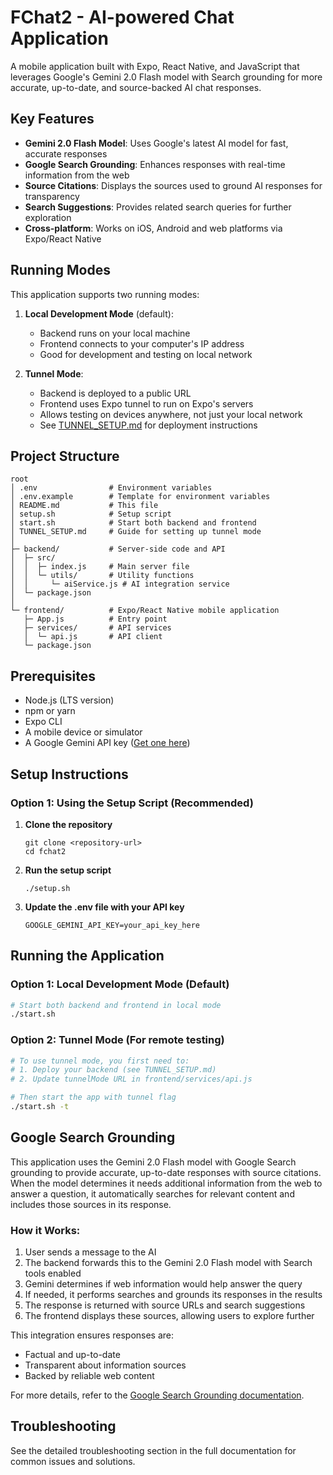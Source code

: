 # FChat2 - AI-powered Chat Application

A mobile application built with Expo, React Native, and JavaScript that leverages Google's Gemini 2.0 Flash model with Search grounding for more accurate, up-to-date, and source-backed AI chat responses.

## Key Features

- **Gemini 2.0 Flash Model**: Uses Google's latest AI model for fast, accurate responses
- **Google Search Grounding**: Enhances responses with real-time information from the web
- **Source Citations**: Displays the sources used to ground AI responses for transparency
- **Search Suggestions**: Provides related search queries for further exploration
- **Cross-platform**: Works on iOS, Android and web platforms via Expo/React Native

## Running Modes

This application supports two running modes:

1. **Local Development Mode** (default): 
   - Backend runs on your local machine
   - Frontend connects to your computer's IP address
   - Good for development and testing on local network

2. **Tunnel Mode**:
   - Backend is deployed to a public URL
   - Frontend uses Expo tunnel to run on Expo's servers
   - Allows testing on devices anywhere, not just your local network
   - See [TUNNEL_SETUP.md](TUNNEL_SETUP.md) for deployment instructions

## Project Structure

```
root
│ .env                # Environment variables
│ .env.example        # Template for environment variables
│ README.md           # This file
│ setup.sh            # Setup script
│ start.sh            # Start both backend and frontend
│ TUNNEL_SETUP.md     # Guide for setting up tunnel mode
│
├─ backend/           # Server-side code and API
│  ├─ src/
│  │  ├─ index.js     # Main server file
│  │  └─ utils/       # Utility functions
│  │     └─ aiService.js # AI integration service
│  └─ package.json
│
└─ frontend/          # Expo/React Native mobile application
   ├─ App.js          # Entry point
   ├─ services/       # API services
   │  └─ api.js       # API client
   └─ package.json
```

## Prerequisites

- Node.js (LTS version)
- npm or yarn
- Expo CLI
- A mobile device or simulator
- A Google Gemini API key ([Get one here](https://ai.google.dev/tutorials/setup))

## Setup Instructions

### Option 1: Using the Setup Script (Recommended)

1. **Clone the repository**
   ```
   git clone <repository-url>
   cd fchat2
   ```

2. **Run the setup script**
   ```
   ./setup.sh
   ```

3. **Update the .env file with your API key**
   ```
   GOOGLE_GEMINI_API_KEY=your_api_key_here
   ```

## Running the Application

### Option 1: Local Development Mode (Default)

```bash
# Start both backend and frontend in local mode
./start.sh
```

### Option 2: Tunnel Mode (For remote testing)

```bash
# To use tunnel mode, you first need to:
# 1. Deploy your backend (see TUNNEL_SETUP.md)
# 2. Update tunnelMode URL in frontend/services/api.js

# Then start the app with tunnel flag
./start.sh -t
```

## Google Search Grounding

This application uses the Gemini 2.0 Flash model with Google Search grounding to provide accurate, up-to-date responses with source citations. When the model determines it needs additional information from the web to answer a question, it automatically searches for relevant content and includes those sources in its response.

### How it Works:

1. User sends a message to the AI
2. The backend forwards this to the Gemini 2.0 Flash model with Search tools enabled
3. Gemini determines if web information would help answer the query
4. If needed, it performs searches and grounds its responses in the results
5. The response is returned with source URLs and search suggestions
6. The frontend displays these sources, allowing users to explore further

This integration ensures responses are:
- Factual and up-to-date
- Transparent about information sources
- Backed by reliable web content

For more details, refer to the [Google Search Grounding documentation](https://ai.google.dev/gemini-api/docs/grounding).

## Troubleshooting

See the detailed troubleshooting section in the full documentation for common issues and solutions. 